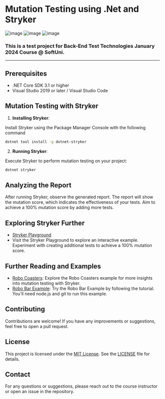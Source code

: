 # Mutation Testing using .Net and Stryker
![image](https://img.shields.io/badge/C%23-239120?style=for-the-badge&logo=csharp&logoColor=white)
![image](https://img.shields.io/badge/.NET-512BD4?style=for-the-badge&logo=dotnet&logoColor=white)
![image](https://img.shields.io/badge/Visual_Studio-5C2D91?style=for-the-badge&logo=visual%20studio&logoColor=white)
### This is a test project for Back-End Test Technologies January 2024 Course @ SoftUni.
---

## Prerequisites

- .NET Core SDK 3.1 or higher
- Visual Studio 2019 or later / Visual Studio Code

## Mutation Testing with Stryker

1. **Installing Stryker**:

Install Stryker using the Package Manager Console with the following command

```bash
dotnet tool install -g dotnet-stryker
```

2. **Running Stryker**:

Execute Stryker to perform mutation testing on your project:

```bash
dotnet stryker
```
## Analyzing the Report
After running Stryker, observe the generated report. The report will show the mutation score, which indicates the effectiveness of your tests. Aim to achieve a 100% mutation score by adding more tests.

## Exploring Stryker Further
- [Stryker Playground](https://stryker-mutator.io/stryker-playground)
- Visit the Stryker Playground to explore an interactive example. Experiment with creating additional tests to achieve a 100% mutation score.

## Further Reading and Examples
- [Robo Coasters](https://stryker-mutator.io/robo-coasters-example): Explore the Robo Coasters example for more insights into mutation testing with Stryker.
- [Robo Bar Example](https://stryker-mutator.io/docs/General/example): Try the Robo Bar Example by following the tutorial. You'll need node.js and git to run this example.

## Contributing
Contributions are welcome! If you have any improvements or suggestions, feel free to open a pull request.

## License
This project is licensed under the [MIT License](LICENSE). See the [LICENSE](LICENSE) file for details.

## Contact
For any questions or suggestions, please reach out to the course instructor or open an issue in the repository.


